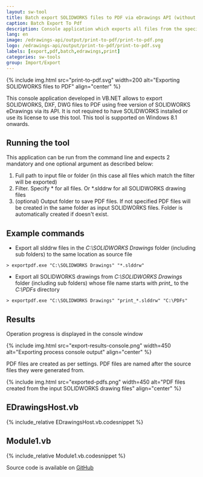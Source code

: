 ```yaml
---
layout: sw-tool
title: Batch export SOLIDWORKS files to PDF via eDrawings API (without SOLIDWORKS)
caption: Batch Export To Pdf
description: Console application which exports all files from the specified folder to PDF format using eDrawings API, without the need to have SOLIDWORKS installed or SOLIDWORKS license
lang: en
image: /edrawings-api/output/print-to-pdf/print-to-pdf.png
logo: /edrawings-api/output/print-to-pdf/print-to-pdf.svg
labels: [export,pdf,batch,edrawings,print]
categories: sw-tools
group: Import/Export
---
```

{% include img.html src="print-to-pdf.svg" width=200 alt="Exporting SOLIDWORKS files to PDF" align="center" %}

This console application developed in VB.NET allows to export SOLIDWORKS, DXF, DWG files to PDF using free version of SOLIDWORKS eDrawings via its API. It is not required to have SOLIDWORKS installed or use its license to use this tool. This tool is supported on Windows 8.1 onwards.

## Running the tool

This application can be run from the command line and expects 2 mandatory and one optional argument as described below:

1. Full path to input file or folder (in this case all files which match the filter will be exported)
1. Filter. Specify * for all files. Or *.slddrw for all SOLIDWORKS drawing files
1. (optional) Output folder to save PDF files. If not specified PDF files will be created in the same folder as input SOLIDWORKS files. Folder is automatically created if doesn't exist.

## Example commands

* Export all slddrw files in the *C:\SOLIDWORKS Drawings* folder (including sub folders) to the same location as source file

~~~
> exportpdf.exe "C:\SOLIDWORKS Drawings" "*.slddrw"
~~~

* Export all SOLIDWORKS drawings from *C:\SOLIDWORKS Drawings* folder (including sub folders) whose file name starts with *print_* to the *C:\PDFs* directory

~~~
> exportpdf.exe "C:\SOLIDWORKS Drawings" "print_*.slddrw" "C:\PDFs"
~~~

## Results

Operation progress is displayed in the console window

{% include img.html src="export-results-console.png" width=450 alt="Exporting process console output" align="center" %}

PDF files are created as per settings. PDF files are named after the source files they were generated from.

{% include img.html src="exported-pdfs.png" width=450 alt="PDF files created from the input SOLIDWORKS drawing files" align="center" %}

## EDrawingsHost.vb

{% include_relative EDrawingsHost.vb.codesnippet %}

## Module1.vb

{% include_relative Module1.vb.codesnippet %}

Source code is available on [GitHub](https://github.com/codestackdev/solidworks-api-examples/tree/master/edrawings-api/BatchExportPdf)
